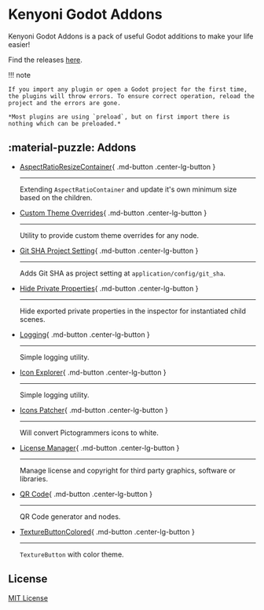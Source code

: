 # Kenyoni Godot Addons

Kenyoni Godot Addons is a pack of useful Godot additions to make your life easier!

Find the releases [here](https://github.com/kenyoni-software/godot-addons/releases/tag/latest).

!!! note 

    If you import any plugin or open a Godot project for the first time, the plugins will throw errors. To ensure correct operation, reload the project and the errors are gone.

    *Most plugins are using `preload`, but on first import there is nothing which can be preloaded.*

## :material-puzzle: Addons

<div class="grid cards" markdown>

-   [AspectRatioResizeContainer](addons/aspect_ratio_resize_container.md){ .md-button .center-lg-button }

    ---

    Extending `AspectRatioContainer` and update it's own minimum size based on the children.

-   [Custom Theme Overrides](addons/custom_theme_overrides.md){ .md-button .center-lg-button }

    ---

    Utility to provide custom theme overrides for any node.

-   [Git SHA Project Setting](addons/git_sha_project_setting.md){ .md-button .center-lg-button }

    ---

    Adds Git SHA as project setting at `application/config/git_sha`.

-   [Hide Private Properties](addons/hide_private_properties.md){ .md-button .center-lg-button }

    ---

    Hide exported private properties in the inspector for instantiated child scenes.

-   [Logging](addons/glogging.md){ .md-button .center-lg-button }

    ---

    Simple logging utility.

-   [Icon Explorer](addons/icon_explorer.md){ .md-button .center-lg-button }

    ---

    Simple logging utility.

-   [Icons Patcher](addons/icons_patcher.md){ .md-button .center-lg-button }

    ---

    Will convert Pictogrammers icons to white.

-   [License Manager](addons/licenses.md){ .md-button .center-lg-button }

    ---

    Manage license and copyright for third party graphics, software or libraries.

-   [QR Code](addons/qr_code.md){ .md-button .center-lg-button }

    ---

    QR Code generator and nodes.

-   [TextureButtonColored](addons/texture_button_colored.md){ .md-button .center-lg-button }

    ---

    `TextureButton` with color theme.

</div>

## License

[MIT License](https://github.com/kenyoni-software/godot-addons/blob/main/LICENSE.md)
